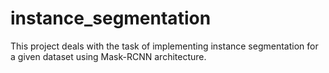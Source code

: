 # instance_segmentation
This project deals with the task of implementing instance segmentation for a given dataset using Mask-RCNN architecture.
